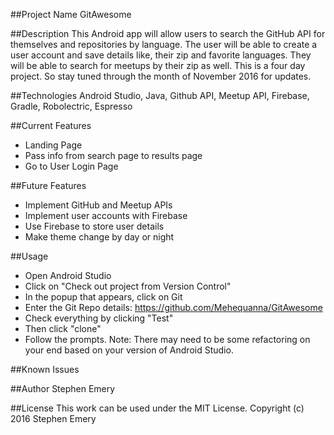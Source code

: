 ##Project Name
GitAwesome

##Description
This Android app will allow users to search the GitHub API for themselves and repositories by language. The user will be able to create a user account and save details like, their zip and favorite languages. They will be able to search for meetups by their zip as well. This is a four day project. So stay tuned through the month of November 2016 for updates.

##Technologies
Android Studio, Java, Github API, Meetup API, Firebase, Gradle, Robolectric, Espresso

##Current Features
* Landing Page
* Pass info from search page to results page
* Go to User Login Page

##Future Features
* Implement GitHub and Meetup APIs
* Implement user accounts with Firebase
* Use Firebase to store user details
* Make theme change by day or night

##Usage
* Open Android Studio
* Click on "Check out project from Version Control"
* In the popup that appears, click on Git
* Enter the Git Repo details: https://github.com/Mehequanna/GitAwesome
* Check everything by clicking "Test"
* Then click "clone"
* Follow the prompts. Note: There may need to be some refactoring on your end based on your version of Android Studio.

##Known Issues

##Author
Stephen Emery

##License
This work can be used under the MIT License.
Copyright (c) 2016 Stephen Emery